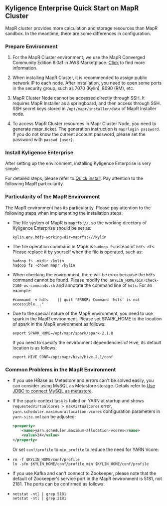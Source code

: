 ## Kyligence Enterprise Quick Start on MapR Cluster

MapR cluster provides more calculation and storage resources than MapR sandbox. In the meantime, there are some differences in configuration. 

### Prepare Environment

1. For the MapR Cluster environment, we use the MapR Converged Community Edition 6.0a1 in AWS Marketplace. [Click](https://aws.amazon.com/marketplace/pp/B010GJS5WO?qid=1522845995210&sr=0-4&ref_=srh_res_product_title) to find more information.

2. When installing MapR Cluster, it is recommended to assign public network IP to each node. After installation, you need to open some ports in the security group, such as 7070 (Kylin), 8090 (RM), etc.

3. MapR Cluster Node cannot be accessed directly through SSH. It requires MapR Installer as a springboard, and then access through SSH. SSH secret keys stored in ` /opt/mapr/installer/data ` of  MapR Installer node.

4. To access MapR Cluster resources in Mapr Cluster Node, you need to generate mapr_ticket. The generation instruction is `maprlogin password`. If you do not know the current account password, please set the password with `passwd {user}`.

### Install Kyligence Enterprise

After setting up the environment, installing Kyligence Enterprise is very simple.

For detailed steps, please refer to [Quick install](.\quick_install.en.md). Pay attention to the following MapR particularity.

### Particularity of the MapR Environment

The MapR environment has its particularity. Please pay attention to the following steps when implementing the installation steps:

- The file system of MapR is `maprfs://`, so the working directory of Kyligence Enterprise should be set as:

  ```properties
  kylin.env.hdfs-working-dir=maprfs:///kylin
  ```

- The file operation command in MapR is `hadoop fs`instead of `hdfs dfs`. Please replace it by yourself when the file is operated, such as:

  ```shell
  hadoop fs -mkdir /kylin
  hadoop fs -chown mapr /kylin
  ```

- When checking the environment, there will be error because the `hdfs` command cannot be found. Please modify the` $KYLIN_HOME/bin/check-2100-os-commands.sh` and annotate the command line of `hdfs`. For an example:

  ```shell
  #command -v hdfs    || quit "ERROR: Command 'hdfs' is not accessible..."
  ```

- Due to the special nature of the MapR environment, you need to use spark in the MapR environment. Please set SPARK_HOME to the location of spark in the MapR environment as follows:

  ```shell
  export SPARK_HOME=/opt/mapr/spark/spark-2.1.0
  ```

  If you need to specify the environment dependencies of Hive, its default location is as follows:

  ```shell
  export HIVE_CONF=/opt/mapr/hive/hive-2.1/conf
  ```

### Common Problems in the MapR Environment

- If you use HBase as Metastore and errors can't be solved easily, you can consider using MySQL as Metastore storage. Details refer to [Use JDBC to connect MySQL as metastore](..\config\metastore_jdbc_mysql.en.md).

- If the spark-context task is failed on YARN at startup and shows `requestedVirtualCores > maxVirtualCores` error,  `yarn.scheduler.maximum-allocation-vcores` configuration parameters in `yarn-site.xml`can be adjusted:

  ```xml
  <property>
      <name>yarn.scheduler.maximum-allocation-vcores</name>
      <value>24</value>
  </property>
  ```

   Or set `conf/profile` to `min_profile` to reduce the need for YARN Vcore:

- ```shell
  rm -f $KYLIN_HOME/conf/profile
  ln -sfn $KYLIN_HOME/conf/profile_min $KYLIN_HOME/conf/profile
  ```

- If you use Kafka and can't connect to Zookeeper, please note that the default of Zookeeper's service port in the MapR environment is 5181, not 2181. The ports can be confirmed as follows:

- ```shell
  netstat -ntl | grep 5181
  netstat -ntl | grep 2181
  ```

